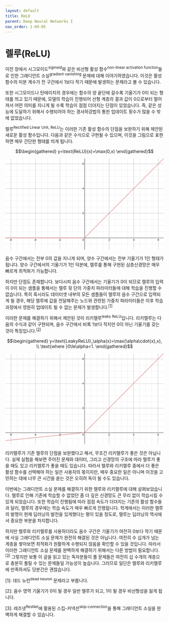 ```yaml
---
layout: default
title: ReLU
parent: Deep Neural Networks I
nav_order: 1-09-05
---
```


# 렐루(ReLU)

이전 장에서 시그모이드<sup>sigmoid</sup>와 같은 비선형 활성 함수<sup>non-linear activation function</sup>들로 인한 그래디언트 소실<sup>gradient vanishing</sup> 문제에 대해 이야기하였습니다.
이것은 활성 함수의 미분 계수가 전 구간에서 1보다 작기 때문에 발생하는 문제라고 볼 수 있습니다.

또한 시그모이드나 탄에이치의 경우에는 함수의 양 끝단에 갈수록 기울기가 0이 되는 형태를 띄고 있기 때문에, 모델의 학습이 진행되어 선형 계층의 결과 값이 0으로부터 멀어져서 어떤 의미를 지니게 될 수록 학습이 점점 더뎌지는 단점이 있었습니다.
즉, 같은 성능에 도달하기 위해서 수행되어야 하는 경사하강법의 통한 업데이트 횟수가 많을 수 밖에 없었습니다.

렐루<sup>Rectified Linear Unit, ReLU</sup>는 이러한 기존 활성 함수의 단점을 보완하기 위해 제안된 새로운 활성 함수입니다.
다음과 같은 수식으로 구현될 수 있으며, 이것을 그림으로 표현하면 매우 간단한 형태를 띄게 됩니다.

$$\begin{gathered}
y=\text{ReLU}(x)=\max(0,x)
\end{gathered}$$

![](../../assets/images/1-09/05-relu.png)

음수 구간에서는 전부 0의 값을 지니게 되며, 양수 구간에서는 전부 기울기가 1인 형태가 됩니다.
양수 구간에서의 기울기가 1인 덕분에, 렐루를 통해 구현된 심층신경망은 매우 빠르게 최적화가 가능합니다.

하지만 단점도 존재합니다.
보다시피 음수 구간에서는 기울기가 0이 되므로 렐루의 입력이 0이 되는 샘플을 통해서는 렐루 뒷 단의 가중치 파라미터들에 대해 학습을 진행할 수 없습니다.
특히 혹시라도 데이터셋 내부의 모든 샘플들이 렐루의 음수 구간으로 입력되게 될 경우, 해당 렐루에 값을 전달해주는 노드와 관련된 가중치 파라미터들은 이후 학습 과정에서 영원히 업데이트 될 수 없는 문제가 발생합니다.<sup>[[1]](#footnote_1)</sup>

이러한 문제를 해결하기 위해서 제안된 것이 리키렐루<sup>leaky ReLU</sup>입니다.
리키렐루는 다음의 수식과 같이 구현되며, 음수 구간에서 비록 1보다 작지만 0이 아닌 기울기를 갖는 것이 특징입니다.<sup>[[2]](#footnote_2)</sup>

$$\begin{gathered}
y=\text{LeakyReLU}_\alpha(x)=\max(\alpha\cdot{x},x), \\
\text{where }0\le\alpha<1.
\end{gathered}$$

![](../../assets/images/1-09/05-leaky_relu.png)

리키렐루가 기존 렐루의 단점을 보완했다고 해서, 무조건 리키렐루가 좋은 것은 아닙니다.
실제 실험을 해보면 주어진 문제와 데이터, 그리고 신경망의 구조에 따라 렐루가 좋을 때도 있고 리키렐루가 좋을 때도 있습니다.
따라서 렐루와 리키렐루 중에서 더 좋은 활성 함수를 선택해야 하는 일은 사용자의 몫이지만, 매우 중요한 일은 아니며 이것을 고민하는 데에 너무 큰 시간을 쏟는 것은 오히려 독이 될 수도 있습니다.

이번에는 그래디언트 소실 문제를 해결하기 위한 렐루와 리키렐루에 대해 살펴보았습니다.
렐루로 인해 기존에 학습할 수 없었던 좀 더 깊은 신경망도 큰 무리 없이 학습시킬 수 있게 되었습니다.
또한 학습이 진행됨에 따라 점점 속도가 더뎌지는 기존의 활성 함수들과 달리, 렐루의 경우에는 학습 속도가 매우 빠르게 진행됩니다.
학계에서는 이러한 렐루의 발명이 현재 딥러닝의 발전을 있게했다는 평이 있을 정도로, 렐루는 딥러닝의 역사에서 중요한 부분을 차지합니다.

하지만 렐루와 리키렐루를 사용하더라도 음수 구간은 기울기가 여전히 0보다 작기 때문에 사실 그래디언트 소실 문제가 완전히 해결된 것은 아닙니다.
여전히 수 십개가 넘는 계층을 쌓아보면 최적화가 원활하게 수행되지 않음을 확인할 수 있을 것입니다.
따라서 이러한 그래디언트 소실 문제를 완벽하게 해결하기 위해서는 다른 방법이 필요합니다.<sup>[[3]](#footnote_3)</sup>
그렇지만 보통 이 글을 읽고 있는 독자분들이 풀 문제들은 여전히 십 수개의 계층으로 충분히 풀릴 수 있는 문제들일 가능성이 높습니다.
그러므로 일단은 렐루와 리키렐루에 만족하셔도 당분간은 괜찮습니다.

<a name="footnote_1">[1]</a>: 데드 뉴런<sup>dead neuron</sup> 문제라고 부릅니다.

<a name="footnote_2">[2]</a>: 음수 영역 기울기가 0이 될 경우 일반 렐루가 되고, 1이 될 경우 비선형성을 잃게 됩니다.

<a name="footnote_3">[3]</a>: 레즈넷<sup>ResNet</sup>에 활용된 스킵-커넥션<sup>skip-connection</sup>을 통해 그래디언트 소실을 완벽하게 해결할 수 있습니다.
